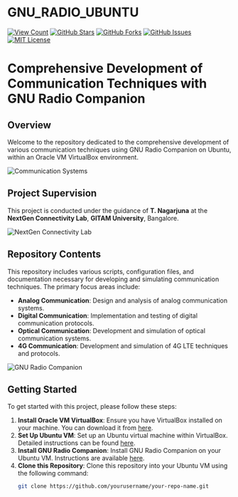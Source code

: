 # GNU_RADIO_UBUNTU
[![View Count](https://views.whatilearened.today/views/github/yourusername/your-repo-name.svg)](https://github.com/yourusername/your-repo-name)
[![GitHub Stars](https://img.shields.io/github/stars/yourusername/your-repo-name.svg)](https://github.com/yourusername/your-repo-name/stargazers)
[![GitHub Forks](https://img.shields.io/github/forks/yourusername/your-repo-name.svg)](https://github.com/yourusername/your-repo-name/network/members)
[![GitHub Issues](https://img.shields.io/github/issues/yourusername/your-repo-name.svg)](https://github.com/yourusername/your-repo-name/issues)
[![MIT License](https://img.shields.io/badge/License-MIT-green.svg)](LICENSE)

# Comprehensive Development of Communication Techniques with GNU Radio Companion

## Overview

Welcome to the repository dedicated to the comprehensive development of various communication techniques using GNU Radio Companion on Ubuntu, within an Oracle VM VirtualBox environment.

![Communication Systems](images/communication_systems.png) <!-- Replace with an image related to communication systems -->

## Project Supervision

This project is conducted under the guidance of **T. Nagarjuna** at the **NextGen Connectivity Lab**, **GITAM University**, Bangalore.

![NextGen Connectivity Lab](images/lab_photo.jpg) <!-- Replace with a photo of the lab -->

## Repository Contents

This repository includes various scripts, configuration files, and documentation necessary for developing and simulating communication techniques. The primary focus areas include:

- **Analog Communication**: Design and analysis of analog communication systems.
- **Digital Communication**: Implementation and testing of digital communication protocols.
- **Optical Communication**: Development and simulation of optical communication systems.
- **4G Communication**: Development and simulation of 4G LTE techniques and protocols.

![GNU Radio Companion](images/gnuradio_companion.png) <!-- Replace with a screenshot of GNU Radio Companion -->

## Getting Started

To get started with this project, please follow these steps:

1. **Install Oracle VM VirtualBox**: Ensure you have VirtualBox installed on your machine. You can download it from [here](https://www.virtualbox.org/).
2. **Set Up Ubuntu VM**: Set up an Ubuntu virtual machine within VirtualBox. Detailed instructions can be found [here](https://ubuntu.com/tutorials/tutorial-create-a-usb-stick-on-windows#1-overview).
3. **Install GNU Radio Companion**: Install GNU Radio Companion on your Ubuntu VM. Instructions are available [here](https://wiki.gnuradio.org/index.php/InstallingGR).
4. **Clone this Repository**: Clone this repository into your Ubuntu VM using the following command:
   ```bash
   git clone https://github.com/yourusername/your-repo-name.git
